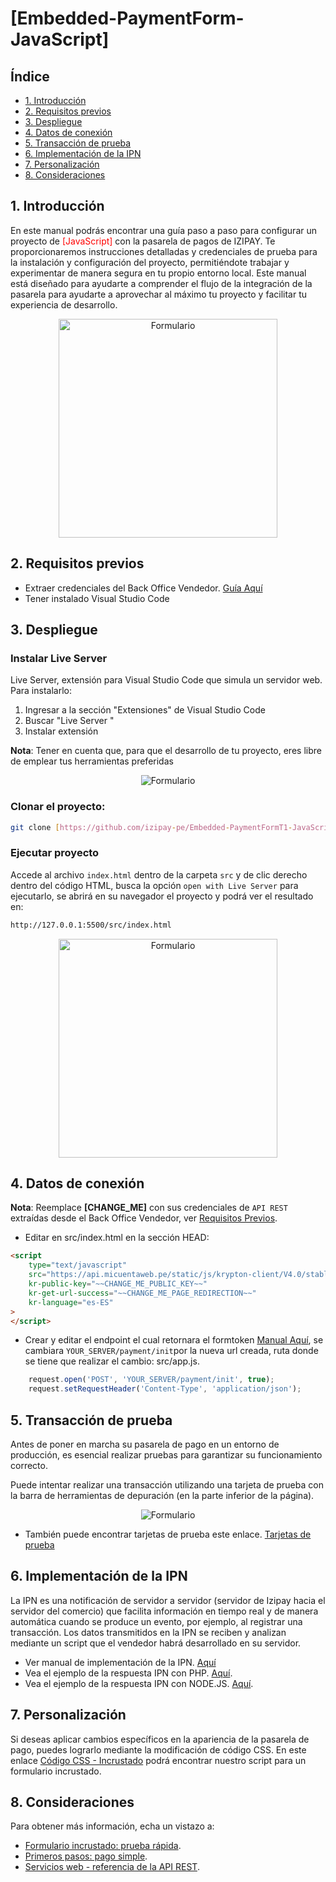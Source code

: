 # [Embedded-PaymentForm-JavaScript]
##  Índice
* [1. Introducción](#introduccion)
* [2. Requisitos previos](#2-requisitos-previos)
* [3. Despliegue](#3-despliegue)
* [4. Datos de conexión](#4-datos-de-conexión)
* [5. Transacción de prueba](#5-transacción-de-prueba)
* [6. Implementación de la IPN](#6-implementación-de-la-ipn)
* [7. Personalización](#7-personalización)
* [8. Consideraciones](#8-consideraciones)
## 1. Introducción <a name="introduccion"></a>
En este manual podrás encontrar una guía paso a paso para configurar un proyecto de <span style="color:red">[JavaScript]</span> con la pasarela de pagos de IZIPAY. Te proporcionaremos instrucciones detalladas y credenciales de prueba para la instalación y configuración del proyecto, permitiéndote trabajar y experimentar de manera segura en tu propio entorno local.
Este manual está diseñado para ayudarte a comprender el flujo de la integración de la pasarela para ayudarte a aprovechar al máximo tu proyecto y facilitar tu experiencia de desarrollo.

<p align="center">
  <img src="https://i.postimg.cc/FzGzG9Jd/Whats-App-Image-2024-01-30-at-10-02-40.jpg" alt="Formulario" width="350"/>
</p>

<a name="Requisitos_Previos"></a>
 
## 2. Requisitos previos <a name="2-requisitos-previos"></a>
* Extraer credenciales del Back Office Vendedor. [Guía Aquí](https://github.com/izipay-pe/obtener-credenciales-de-conexion)
* Tener instalado Visual Studio Code

## 3. Despliegue <a name="3-despliegue"></a>
### Instalar Live Server
Live Server, extensión para Visual Studio Code que simula un servidor web. Para instalarlo:
1. Ingresar a la sección "Extensiones" de Visual Studio Code
2. Buscar "Live Server "
3. Instalar extensión

**Nota**: Tener en cuenta que, para que el desarrollo de tu proyecto, eres libre de emplear tus herramientas preferidas

<p align="center">
  <img src="https://i.postimg.cc/qvVXWwtk/Live-Server.png" alt="Formulario" />
</p>

### Clonar el proyecto:
  ```sh
  git clone [https://github.com/izipay-pe/Embedded-PaymentFormT1-JavaScript.git]
  ```
### Ejecutar proyecto
Accede al archivo `index.html` dentro de la carpeta `src` y de clic derecho dentro del código HTML, busca la opción `open with Live Server` para ejecutarlo, se abrirá en su navegador el proyecto y podrá ver el resultado en: 
```sh
http://127.0.0.1:5500/src/index.html
 ```
<p align="center">
  <img src="https://i.postimg.cc/qqykNpp6/ejecutar.png" alt="Formulario" width="350"/>
</p>


## 4. Datos de conexión 

**Nota**: Reemplace **[CHANGE_ME]** con sus credenciales de `API REST` extraídas desde el Back Office Vendedor, ver [Requisitos Previos](#Requisitos_Previos).

* Editar en src/index.html en la sección HEAD:

```html
<script 
    type="text/javascript"
    src="https://api.micuentaweb.pe/static/js/krypton-client/V4.0/stable/kr-payment-form.min.js" 
    kr-public-key="~~CHANGE_ME_PUBLIC_KEY~~"
    kr-get-url-success="~~CHANGE_ME_PAGE_REDIRECTION~~"       
    kr-language="es-ES"
>
</script>
``` 

* Crear y editar el endpoint el cual retornara el formtoken [Manual Aquí](https://github.com/izipay-pe/Response-FormToken), se cambiara `YOUR_SERVER/payment/init`por la nueva url creada, ruta donde se tiene que realizar el cambio: src/app.js.

```javascript 
	request.open('POST', 'YOUR_SERVER/payment/init', true);
	request.setRequestHeader('Content-Type', 'application/json');
```

## 5. Transacción de prueba
Antes de poner en marcha su pasarela de pago en un entorno de producción, es esencial realizar pruebas para garantizar su funcionamiento correcto. 

Puede intentar realizar una transacción utilizando una tarjeta de prueba con la barra de herramientas de depuración (en la parte inferior de la página).

<p align="center">
  <img src="https://i.postimg.cc/3xXChGp2/tarjetas-prueba.png" alt="Formulario"/>
</p>

* También puede encontrar tarjetas de prueba este enlace. [Tarjetas de prueba](https://secure.micuentaweb.pe/doc/es-PE/rest/V4.0/api/kb/test_cards.html)
 
## 6. Implementación de la IPN
La IPN es una notificación de servidor a servidor (servidor de Izipay hacia el servidor del comercio) que facilita información en tiempo real y de manera automática cuando se produce un evento, por ejemplo, al registrar una transacción.
Los datos transmitidos en la IPN se reciben y analizan mediante un script que el vendedor habrá desarrollado en su servidor.
* Ver manual de implementación de la IPN. [Aquí]( https://secure.micuentaweb.pe/doc/es-PE/rest/V4.0/kb/payment_done.html)
* Vea el ejemplo de la respuesta IPN con PHP. [Aquí](https://github.com/izipay-pe/Redirect-PaymentForm-IpnT1-PHP).
* Vea el ejemplo de la respuesta IPN con NODE.JS. [Aquí](https://github.com/izipay-pe/Response-PaymentFormT1-Ipn).

## 7. Personalización
Si deseas aplicar cambios específicos en la apariencia de la pasarela de pago, puedes lograrlo mediante la modificación de código CSS. En este enlace [Código CSS - Incrustado](https://github.com/izipay-pe/Personalizacion-PaymentForm-Incrustado) podrá encontrar nuestro script para un formulario incrustado.

## 8. Consideraciones
Para obtener más información, echa un vistazo a:
- [Formulario incrustado: prueba rápida](https://secure.micuentaweb.pe/doc/es-PE/rest/V4.0/javascript/quick_start_js.html).
- [Primeros pasos: pago simple](https://secure.micuentaweb.pe/doc/es-PE/rest/V4.0/javascript/guide/start.html).
- [Servicios web - referencia de la API REST](https://secure.micuentaweb.pe/doc/es-PE/rest/V4.0/api/reference.html).
